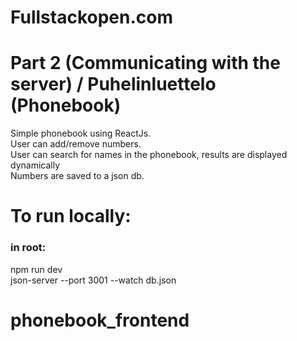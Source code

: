 # Fullstackopen.com 
# Part 2 (Communicating with the server) / Puhelinluettelo (Phonebook)
Simple phonebook using ReactJs. <br/>
User can add/remove numbers. <br/>
User can search for names in the phonebook, results are displayed dynamically<br/>
Numbers are saved to a json db. <br/>

# To run locally:
### in root:
npm run dev<br/>
json-server --port 3001 --watch db.json
# phonebook_frontend
